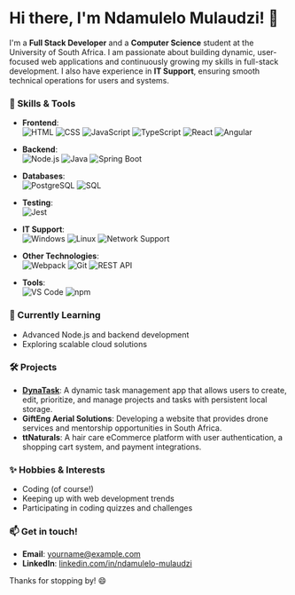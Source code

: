 # Hi there, I'm Ndamulelo Mulaudzi! 👋

I'm a **Full Stack Developer** and a **Computer Science** student at the University of South Africa. I am passionate about building dynamic, user-focused web applications and continuously growing my skills in full-stack development. I also have experience in **IT Support**, ensuring smooth technical operations for users and systems.

### 🔧 Skills & Tools

- **Frontend**:  
  ![HTML](https://img.shields.io/badge/HTML-E34F26?style=flat&logo=html5&logoColor=white)
  ![CSS](https://img.shields.io/badge/CSS-1572B6?style=flat&logo=css3&logoColor=white)
  ![JavaScript](https://img.shields.io/badge/JavaScript-F7DF1E?style=flat&logo=javascript&logoColor=black)
  ![TypeScript](https://img.shields.io/badge/TypeScript-3178C6?style=flat&logo=typescript&logoColor=white)
  ![React](https://img.shields.io/badge/React-61DAFB?style=flat&logo=react&logoColor=black)
  ![Angular](https://img.shields.io/badge/Angular-DD0031?style=flat&logo=angular&logoColor=white)

- **Backend**:  
  ![Node.js](https://img.shields.io/badge/Node.js-339933?style=flat&logo=node.js&logoColor=white)
  ![Java](https://img.shields.io/badge/Java-007396?style=flat&logo=java&logoColor=white)
  ![Spring Boot](https://img.shields.io/badge/Spring_Boot-6DB33F?style=flat&logo=spring-boot&logoColor=white)

- **Databases**:  
  ![PostgreSQL](https://img.shields.io/badge/PostgreSQL-336791?style=flat&logo=postgresql&logoColor=white)
  ![SQL](https://img.shields.io/badge/SQL-003B57?style=flat&logo=microsoft-sql-server&logoColor=white)

- **Testing**:  
  ![Jest](https://img.shields.io/badge/Jest-C21325?style=flat&logo=jest&logoColor=white)

- **IT Support**:  
  ![Windows](https://img.shields.io/badge/Windows-0078D6?style=flat&logo=windows&logoColor=white)
  ![Linux](https://img.shields.io/badge/Linux-FCC624?style=flat&logo=linux&logoColor=black)
  ![Network Support](https://img.shields.io/badge/Networking-000000?style=flat&logo=cisco&logoColor=white)

- **Other Technologies**:  
  ![Webpack](https://img.shields.io/badge/Webpack-8DD6F9?style=flat&logo=webpack&logoColor=black)
  ![Git](https://img.shields.io/badge/Git-F05032?style=flat&logo=git&logoColor=white)
  ![REST API](https://img.shields.io/badge/REST-FF6C37?style=flat&logo=rest&logoColor=white)

- **Tools**:  
  ![VS Code](https://img.shields.io/badge/VS_Code-007ACC?style=flat&logo=visual-studio-code&logoColor=white)
  ![npm](https://img.shields.io/badge/npm-CB3837?style=flat&logo=npm&logoColor=white)

### 🌱 Currently Learning
- Advanced Node.js and backend development
- Exploring scalable cloud solutions

### 🛠️ Projects
- **[DynaTask](https://github.com/yourusername/dynatask)**: A dynamic task management app that allows users to create, edit, prioritize, and manage projects and tasks with persistent local storage.
- **GiftEng Aerial Solutions**: Developing a website that provides drone services and mentorship opportunities in South Africa.
- **ttNaturals**: A hair care eCommerce platform with user authentication, a shopping cart system, and payment integrations.

### ✨ Hobbies & Interests
- Coding (of course!)
- Keeping up with web development trends
- Participating in coding quizzes and challenges

### 📫 Get in touch!
- **Email**: [yourname@example.com](mailto:yourname@example.com)
- **LinkedIn**: [linkedin.com/in/ndamulelo-mulaudzi](https://linkedin.com/in/yourprofile)

Thanks for stopping by! 😄
